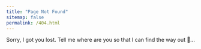 ```yaml
---
title: "Page Not Found"
sitemap: false
permalink: /404.html
---
```


Sorry, I got you lost.
Tell me where are you so that I can find the way out :thinking:...